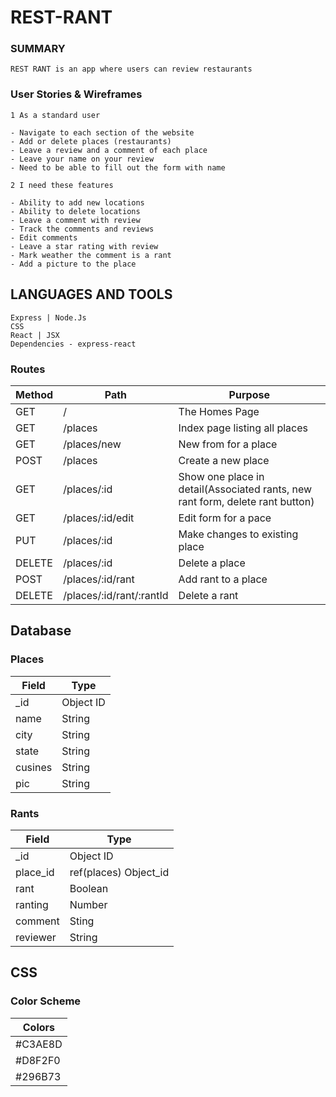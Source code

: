 # REST-RANT

### SUMMARY

```
REST RANT is an app where users can review restaurants

```

### User Stories & Wireframes

```
1 As a standard user

- Navigate to each section of the website
- Add or delete places (restaurants)
- Leave a review and a comment of each place
- Leave your name on your review
- Need to be able to fill out the form with name

2 I need these features

- Ability to add new locations
- Ability to delete locations
- Leave a comment with review
- Track the comments and reviews
- Edit comments
- Leave a star rating with review
- Mark weather the comment is a rant
- Add a picture to the place
```

## LANGUAGES AND TOOLS

```
Express | Node.Js
CSS
React | JSX
Dependencies - express-react
```

### Routes

| Method | Path                     | Purpose                                                                       |
| ------ | ------------------------ | ----------------------------------------------------------------------------- |
| GET    | /                        | The Homes Page                                                                |
| GET    | /places                  | Index page listing all places                                                 |
| GET    | /places/new              | New from for a place                                                          |
| POST   | /places                  | Create a new place                                                            |
| GET    | /places/:id              | Show one place in detail(Associated rants, new rant form, delete rant button) |
| GET    | /places/:id/edit         | Edit form for a pace                                                          |
| PUT    | /places/:id              | Make changes to existing place                                                |
| DELETE | /places/:id              | Delete a place                                                                |
| POST   | /places/:id/rant         | Add rant to a place                                                           |
| DELETE | /places/:id/rant/:rantId | Delete a rant                                                                 |

## Database

### Places

| Field   | Type      |
| ------- | --------- |
| \_id    | Object ID |
| name    | String    |
| city    | String    |
| state   | String    |
| cusines | String    |
| pic     | String    |

### Rants

| Field    | Type                  |
| -------- | --------------------- |
| \_id     | Object ID             |
| place_id | ref(places) Object_id |
| rant     | Boolean               |
| ranting  | Number                |
| comment  | Sting                 |
| reviewer | String                |

## CSS

### Color Scheme

| Colors  |
| ------- |
| #C3AE8D |
| #D8F2F0 |
| #296B73 |
